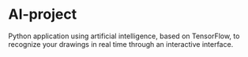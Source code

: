 # AI-project
Python application using artificial intelligence, based on TensorFlow, to recognize your drawings in real time through an interactive interface. 
